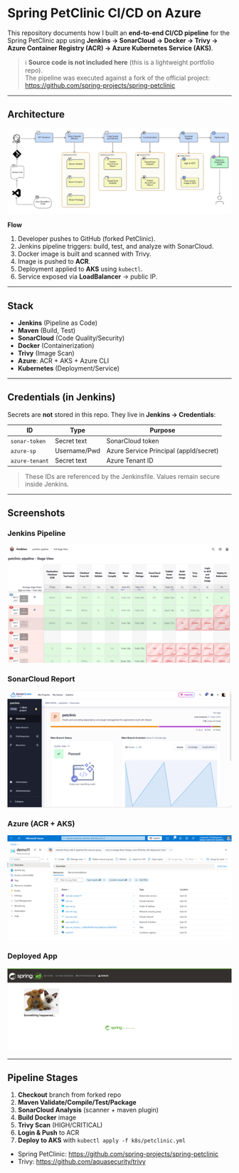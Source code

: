 # Spring PetClinic CI/CD on Azure 

This repository documents how I built an **end-to-end CI/CD pipeline** for the Spring PetClinic app using **Jenkins → SonarCloud → Docker → Trivy → Azure Container Registry (ACR) → Azure Kubernetes Service (AKS)**.

> ℹ️ **Source code is not included here** (this is a lightweight portfolio repo).  
> The pipeline was executed against a fork of the official project:  
> https://github.com/spring-projects/spring-petclinic

---

## Architecture

![Architecture Diagram](architecture.png)

**Flow**  
1. Developer pushes to GitHub (forked PetClinic).  
2. Jenkins pipeline triggers: build, test, and analyze with SonarCloud.  
3. Docker image is built and scanned with Trivy.  
4. Image is pushed to **ACR**.  
5. Deployment applied to **AKS** using `kubectl`.  
6. Service exposed via **LoadBalancer** → public IP.

---

## Stack

- **Jenkins** (Pipeline as Code)
- **Maven** (Build, Test)
- **SonarCloud** (Code Quality/Security)
- **Docker** (Containerization)
- **Trivy** (Image Scan)
- **Azure**: ACR + AKS + Azure CLI
- **Kubernetes** (Deployment/Service)

---

## Credentials (in Jenkins)

Secrets are **not** stored in this repo. They live in **Jenkins → Credentials**:

| ID            | Type         | Purpose                           |
|---------------|--------------|-----------------------------------|
| `sonar-token` | Secret text  | SonarCloud token                  |
| `azure-sp`    | Username/Pwd | Azure Service Principal (appId/secret) |
| `azure-tenant`| Secret text  | Azure Tenant ID                   |

> These IDs are referenced by the Jenkinsfile. Values remain secure inside Jenkins.

---

## Screenshots

### Jenkins Pipeline
![Jenkins Pipeline](screenshot/jenkins.png)

### SonarCloud Report
![SonarCloud](screenshot/sonarqube.png)

### Azure (ACR + AKS)
![Azure](screenshot/azure.png)

### Deployed App
![PetClinic App](screenshot/petclinic.png)

---

## Pipeline Stages

1. **Checkout** branch from forked repo  
2. **Maven Validate/Compile/Test/Package**  
3. **SonarCloud Analysis** (scanner + maven plugin)  
4. **Build Docker** image  
5. **Trivy Scan** (HIGH/CRITICAL)  
6. **Login & Push** to ACR  
7. **Deploy to AKS** with `kubectl apply -f k8s/petclinic.yml`


- Spring PetClinic: https://github.com/spring-projects/spring-petclinic
- Trivy: https://github.com/aquasecurity/trivy
